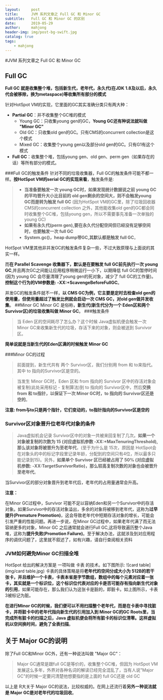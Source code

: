 ```yaml
---
layout:     post
title:      JVM 系列文章之 Full GC 和 Minor GC
subtitle:   Full GC 和 Minor GC 的区别
date:       2019-05-29
author:     mahjong
header-img: img/post-bg-swift.jpg
catalog: true
tags:
    - mahjong
---
```

#JVM 系列文章之 Full GC 和 Minor GC
## Full GC
**Full GC 就是收集整个堆，包括新生代，老年代，永久代(在JDK 1.8及以后，永久代会被移除，换为metaspace)等收集所有部分的模式**

针对HotSpot VM的实现，它里面的GC其实准确分类只有两大种：

- **Partial GC**：并不收集整个GC堆的模式
   - Young GC：只收集young gen的GC，**Young GC还有种说法就叫做 "Minor GC"**
   - Old GC：只收集old gen的GC。只有CMS的concurrent collection是这个模式
   - Mixed GC：收集整个young gen以及部分old gen的GC。只有G1有这个模式
- **Full GC**：收集整个堆，包括young gen、old gen、perm gen（如果存在的话）等所有部分的模式。

###Full GC的触发条件
针对不同的垃圾收集器，Full GC的触发条件可能不都一样。**按HotSpot VM的serial GC的实现来看**，触发条件是:

> - **当准备要触发一次 young GC时，如果发现统计数据说之前 young GC的平均晋升大小比目前的 old gen剩余的空间大，则不会触发young GC而是转为触发 full GC** (因为HotSpot VM的GC里，除了垃圾回收器 CMS的concurrent collection 之外，其他能收集old gen的GC都会同时收集整个GC堆，包括young gen，所以不需要事先准备一次单独的young GC)
> - **如果有永久代(perm gen),要在永久代分配空间但已经没有足够空间时，也要触发一次 full GC**
> - **System.gc()，heap dump带GC,其默认都是触发 full GC**。

HotSpot VM里其他非并发GC的触发条件复杂一些，不过大致原理与上面说的其实一样。

而**在 Parallel Scavenge 收集器下，默认是在要触发 full GC前先执行一次 young GC**,并且两次GC之间能让应用程序稍微运行一小下，以期降低 full GC的暂停时间 (因为 young GC 会尽量清理了young gen的死对象，减少了 full GC的工作量)。**控制这个行为的VM参数是: -XX:+ScavengeBeforeFullGC**。

并发GC的触发条件就不一样，**以 CMS GC为例，它主要是定时去检查old gen的使用量，但使用量超过了触发比例就会启动一次 CMS GC，对old gen做并发收集**。
##Minor GC
Minor GC 是俗称，**新生代(新生代分为一个 Eden区和两个Survivor区)的垃圾收集叫做 Minor GC**。
###触发条件
> 当 Eden 区的空间耗尽了怎么办？这个时候 Java虚拟机便会触发一次 Minor GC来收集新生代的垃圾，存活下来的对象，则会被送到 Survivor区。

**简单说就是当新生代的Eden区满的时候触发 Minor GC**

###Minor GC的过程
> 前面提到，新生代共有 两个 Survivor区，我们分别用 from 和 to来指代。其中 to 指向的Survivor区是空的。

> 当发生 Minor GC时，Eden 区和 from 指向的 Survivor 区中的存活对象会被复制(此处采用标记 - 复制算法)到 to 指向的 Survivor区中，然后**交换 from 和 to指针，以保证下一次 Minor GC时，to 指向的 Survivor区还是空的**。

**注意: from与to只是两个指针，它们变动的，to指针指向的Survivor区是空的**

### Survivor区对象晋升位老年代对象的条件
> Java虚拟机会记录 Survivor区中的对象一共被来回复制了几次。**如果一个对象被复制的次数为 15 (对应虚拟机参数 -XX:+MaxTenuringThreshold),那么该对象将被晋升为至老年代**，(至于为什么是 15次，原因是 HotSpot会在对象头的中的标记字段里记录年龄，分配到的空间只有4位，所以最多只能记录到15)。另外，**如果单个 Survivor 区已经被占用了 50% (对应虚拟机参数: -XX:TargetSurvivorRatio)，那么较高复制次数的对象也会被晋升至老年代**。

当Survivor区的部分对象晋升到老年代后，老年代的占用量通常会升高。

**注意：**

在Minor GC过程中，Survivor 可能不足以容纳Eden和另一个Survivor中的存活对象。如果Survivor中的存活对象溢出，多余的对象将被移到老年代，这称为**过早提升(Premature Promotion)**，这会导致老年代中短期存活对象的增长，可能会引发严重的性能问题。再进一步说，在Minor GC过程中，如果老年代满了而无法容纳更多的对象，Minor GC 之后通常就会进行Full GC,这将导致遍历整个Java堆，这称为**提升失败(Promotion Failure)**。至于解决办法，这就涉及到对应用程序的调优问题了，这里就不叙述了，如有兴趣，请自行查阅相关资料

### JVM如何避免Minor GC扫描全堆
HotSpot 给出的解决方案是 一项叫做 卡表 的技术。如下图所示:
![card table](img/card table.jpg)
卡表的具体策略是将**老年代的空间分成大小为 512B的若干张卡，并且维护一个卡表，卡表本省是字节数组，数组中的每个元素对应着一张卡，其实就是一个标识位，这个标识位代表对应的卡是否可能存有指向新生代对象的引用**，如果可能存在，那么我们认为这张卡是脏的，即脏卡。如上图所示，卡表3被标记为脏。

**在进行Minor GC的时候，我们便可以不用扫描整个老年代，而是在卡表中寻找脏卡，并将脏卡中的老年代指向新生代的引用加入到 Minor GC的GC Roots里，当完成所有脏卡的扫描之后，Java 虚拟机便会将所有脏卡的标识位清零。这样虚拟机以空间换时间，避免了全表扫描**。

## 关于 Major GC的说明

除了Full GC和Minor GC外，还有一种说法叫做 "Major GC"：

> Major GC通常是跟full GC是等价的，收集整个GC堆，但因为 HotSpot VM发展这么多年，外界对各种名词的解读已经完全混乱了，当有人说"Major GC"的时候一定要问清楚他想要指的是上面的 full GC还是 old GC

以上是 R大关于 Major GC的说法，比较权威的。在网上还流行着**另外一种说法就是 Major GC是对老年代的垃圾回收**。


